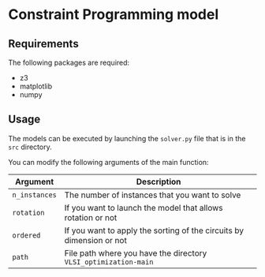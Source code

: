 # Constraint Programming model

## Requirements
The following packages are required:
- z3
- matplotlib
- numpy

## Usage
The models can be executed by launching the `solver.py` file that is in the `src` directory.

You can modify the following arguments of the main function:

| Argument                                         | Description                                                                  |
| ------------------------------------------------ | -----------------------------------------------------------------------------|
| `n_instances`                                    | The number of instances that you want to solve                               |
| `rotation`                                       | If you want to launch the model that allows rotation or not                  |
| `ordered`                                        | If you want to apply the sorting of the circuits by dimension or not         |
| `path`                                           | File path where you have the directory `VLSI_optimization-main`              |
